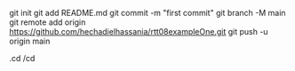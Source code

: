 git init
git add README.md
git commit -m "first commit"
git branch -M main
git remote add origin https://github.com/hechadielhassania/rtt08exampleOne.git
git push -u origin main




.cd
/cd


